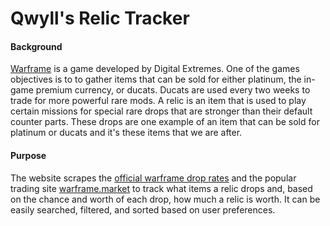 ﻿# Qwyll's Relic Tracker
#### Background
[Warframe](https://www.warframe.com) is a game developed by Digital Extremes. One of the 
games objectives is to to gather items that can be sold for either platinum, the in-game premium
currency, or ducats. Ducats are used every two weeks to trade for more powerful rare mods. A 
relic is an item that is used to play certain missions for special rare drops that are stronger 
than their default counter parts. These drops are one example of an item that can be sold for
platinum or ducats and it's these items that we are after.
#### Purpose
The website scrapes the [official warframe drop rates](https://n8k6e2y6.ssl.hwcdn.net/repos/hnfvc0o3jnfvc873njb03enrf56.html)
and the popular trading site [warframe.market](https://warframe.market) to track what items a 
relic drops and, based on the chance and worth of each drop, how much a relic is worth. It can 
be easily searched, filtered, and sorted based on user preferences.
